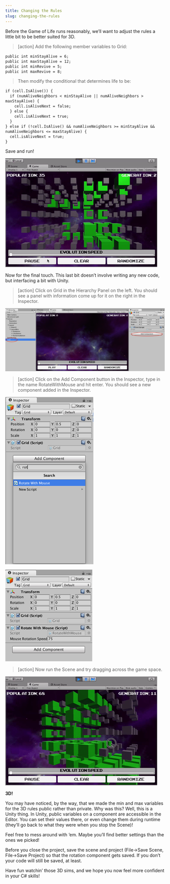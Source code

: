 ```yaml
---
title: Changing the Rules
slug: changing-the-rules
---
```


Before the Game of Life runs reasonably, we’ll want to adjust the rules
a little bit to be better suited for 3D.

>[action]
Add the following member variables to Grid:
>
```
public int minStayAlive = 6;
public int maxStayAlive = 12;
public int minRevive = 5;
public int maxRevive = 8;
```
>
>Then modify the conditional that determines life to be:
>
```
if (cell.IsAlive()) {
  if (numAliveNeighbors < minStayAlive || numAliveNeighbors > maxStayAlive) {
    cell.isAliveNext = false;
  } else {
    cell.isAliveNext = true;
  }
} else if (!cell.IsAlive() && numAliveNeighbors >= minStayAlive && numAliveNeighbors <= maxStayAlive) {
  cell.isAliveNext = true;
}
```

Save and run!

![](../media/image35.gif)

Now for the final touch. This last bit doesn’t involve writing any new
code, but interfacing a bit with Unity.

>[action]
>Click on Grid in the Hierarchy Panel on the left. You should see a panel
with information come up for it on the right in the Inspector.

![](../media/image59.png)

>[action]
>Click on the Add Component button in the Inspector, type in the name
RotateWithMouse and hit enter. You should see a new component added in
the Inspector.

![](../media/image62.png)

![](../media/image60.png)

>[action]
>Now run the Scene and try dragging across the game space.

![](../media/image18.gif)

**3D!**

You may have noticed, by the way, that we made the min and max variables
for the 3D rules public rather than private. Why was this? Well, this is
a Unity thing. In Unity, public variables on a component are accessible
in the Editor. You can set their values there, or even change them
during runtime (they’ll go back to what they were when you stop the
Scene)!

Feel free to mess around with ‘em. Maybe you’ll find better settings
than the ones we picked!

Before you close the project, save the scene and project (File-&gt;Save
Scene, File-&gt;Save Project) so that the rotation component gets saved.
If you don’t your code will still be saved, at least.

Have fun watchin’ those 3D sims, and we hope you now feel more confident
in your C\# skills!
